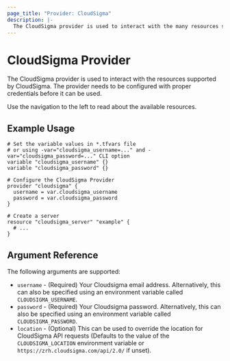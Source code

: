 ```yaml
---
page_title: "Provider: CloudSigma"
description: |-
  The CloudSigma provider is used to interact with the many resources supported by CloudSigma through its APIs.
---
```


# CloudSigma Provider

The CloudSigma provider is used to interact with the resources supported by
CloudSigma. The provider needs to be configured with proper credentials before
it can be used.

Use the navigation to the left to read about the available resources.


## Example Usage

```hcl
# Set the variable values in *.tfvars file
# or using -var="cloudsigma_username=..." and -var="cloudsigma_password=..." CLI option
variable "cloudsigma_username" {}
variable "cloudsigma_password" {}

# Configure the CloudSigma Provider
provider "cloudsigma" {
  username = var.cloudsigma_username
  password = var.cloudsigma_password
}

# Create a server
resource "cloudsigma_server" "example" {
  # ...
}
```


## Argument Reference

The following arguments are supported:

* `username` - (Required) Your Cloudsigma email address. Alternatively, this can
  also be specified using an environment variable called `CLOUDSIGMA_USERNAME`.
* `password` - (Required) Your Cloudsigma password. Alternatively, this can
  also be specified using an environment variable called `CLOUDSIGMA_PASSWORD`.
* `location` - (Optional) This can be used to override the location for
  CloudSigma API requests (Defaults to the value of the `CLOUDSIGMA_LOCATION`
  environment variable or `https://zrh.cloudsigma.com/api/2.0/` if unset).
